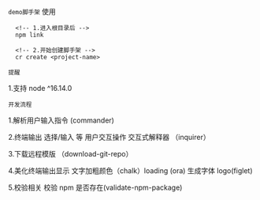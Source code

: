 `demo脚手架`
使用

```
  <!-- 1.进入根目录后 -->
  npm link

  <!-- 2.开始创建脚手架 -->
  cr create <project-name>
```

`提醒`

1.支持 node ^16.14.0

`开发流程`

1.解析用户输入指令 (commander)

2.终端输出 选择/输入 等 用户交互操作 交互式解释器 （inquirer）

3.下载远程模版 （download-git-repo）

4.美化终端输出显示 文字加粗颜色（chalk）loading (ora) 生成字体 logo(figlet)

5.校验相关 校验 npm 是否存在(validate-npm-package)
